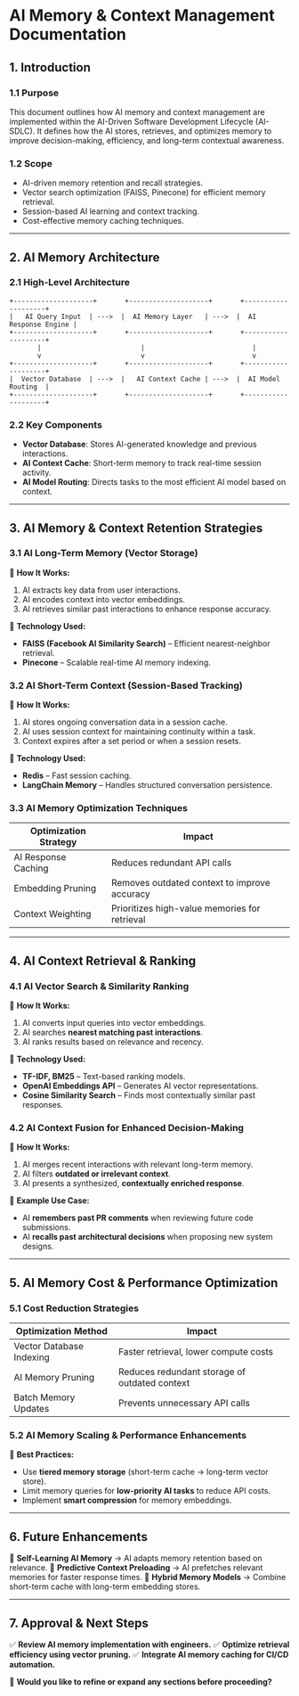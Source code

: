 # **AI Memory & Context Management Documentation**

## **1. Introduction**

### **1.1 Purpose**
This document outlines how AI memory and context management are implemented within the AI-Driven Software Development Lifecycle (AI-SDLC). It defines how the AI stores, retrieves, and optimizes memory to improve decision-making, efficiency, and long-term contextual awareness.

### **1.2 Scope**
- AI-driven memory retention and recall strategies.
- Vector search optimization (FAISS, Pinecone) for efficient memory retrieval.
- Session-based AI learning and context tracking.
- Cost-effective memory caching techniques.

---

## **2. AI Memory Architecture**

### **2.1 High-Level Architecture**
```
+--------------------+       +--------------------+       +--------------------+
|   AI Query Input  | --->  |  AI Memory Layer   | --->  |  AI Response Engine |
+--------------------+       +--------------------+       +--------------------+
       |                         |                           |
       v                         v                           v
+--------------------+       +--------------------+       +--------------------+
|  Vector Database  | --->  |   AI Context Cache | --->  |  AI Model Routing  |
+--------------------+       +--------------------+       +--------------------+
```

### **2.2 Key Components**
- **Vector Database**: Stores AI-generated knowledge and previous interactions.
- **AI Context Cache**: Short-term memory to track real-time session activity.
- **AI Model Routing**: Directs tasks to the most efficient AI model based on context.

---

## **3. AI Memory & Context Retention Strategies**

### **3.1 AI Long-Term Memory (Vector Storage)**
📌 **How It Works:**
1. AI extracts key data from user interactions.
2. AI encodes context into vector embeddings.
3. AI retrieves similar past interactions to enhance response accuracy.

🔹 **Technology Used:**
- **FAISS (Facebook AI Similarity Search)** – Efficient nearest-neighbor retrieval.
- **Pinecone** – Scalable real-time AI memory indexing.

### **3.2 AI Short-Term Context (Session-Based Tracking)**
📌 **How It Works:**
1. AI stores ongoing conversation data in a session cache.
2. AI uses session context for maintaining continuity within a task.
3. Context expires after a set period or when a session resets.

🔹 **Technology Used:**
- **Redis** – Fast session caching.
- **LangChain Memory** – Handles structured conversation persistence.

### **3.3 AI Memory Optimization Techniques**
| **Optimization Strategy** | **Impact** |
|----------------------|----------------------|
| AI Response Caching | Reduces redundant API calls |
| Embedding Pruning | Removes outdated context to improve accuracy |
| Context Weighting | Prioritizes high-value memories for retrieval |

---

## **4. AI Context Retrieval & Ranking**

### **4.1 AI Vector Search & Similarity Ranking**
📌 **How It Works:**
1. AI converts input queries into vector embeddings.
2. AI searches **nearest matching past interactions**.
3. AI ranks results based on relevance and recency.

🔹 **Technology Used:**
- **TF-IDF, BM25** – Text-based ranking models.
- **OpenAI Embeddings API** – Generates AI vector representations.
- **Cosine Similarity Search** – Finds most contextually similar past responses.

### **4.2 AI Context Fusion for Enhanced Decision-Making**
📌 **How It Works:**
1. AI merges recent interactions with relevant long-term memory.
2. AI filters **outdated or irrelevant context**.
3. AI presents a synthesized, **contextually enriched response**.

🔹 **Example Use Case:**
- AI **remembers past PR comments** when reviewing future code submissions.
- AI **recalls past architectural decisions** when proposing new system designs.

---

## **5. AI Memory Cost & Performance Optimization**

### **5.1 Cost Reduction Strategies**
| **Optimization Method** | **Impact** |
|----------------------|----------------------|
| Vector Database Indexing | Faster retrieval, lower compute costs |
| AI Memory Pruning | Reduces redundant storage of outdated context |
| Batch Memory Updates | Prevents unnecessary API calls |

### **5.2 AI Memory Scaling & Performance Enhancements**
📌 **Best Practices:**
- Use **tiered memory storage** (short-term cache → long-term vector store).
- Limit memory queries for **low-priority AI tasks** to reduce API costs.
- Implement **smart compression** for memory embeddings.

---

## **6. Future Enhancements**
🔹 **Self-Learning AI Memory** → AI adapts memory retention based on relevance.
🔹 **Predictive Context Preloading** → AI prefetches relevant memories for faster response times.
🔹 **Hybrid Memory Models** → Combine short-term cache with long-term embedding stores.

---

## **7. Approval & Next Steps**
✅ **Review AI memory implementation with engineers.**
✅ **Optimize retrieval efficiency using vector pruning.**
✅ **Integrate AI memory caching for CI/CD automation.**

🚀 **Would you like to refine or expand any sections before proceeding?**

